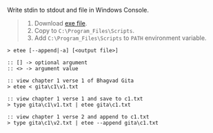 Write stdin to stdout and file in Windows Console.
> 1. Download [exe file](https://raw.githubusercontent.com/winp/extra-bel/master/ecd.cmd).
> 2. Copy to `C:\Program_Files\Scripts`.
> 3. Add `C:\Program_Files\Scripts` to `PATH` environment variable.


```batch
> etee [--append|-a] [<output file>]

:: [] -> optional argument
:: <> -> argument value
```

```batch
:: view chapter 1 verse 1 of Bhagvad Gita
> etee < gita\c1\v1.txt

:: view chapter 1 verse 1 and save to c1.txt
> type gita\c1\v1.txt | etee gita\c1.txt

:: view chapter 1 verse 2 and append to c1.txt
> type gita\c1\v2.txt | etee --append gita\c1.txt
```
